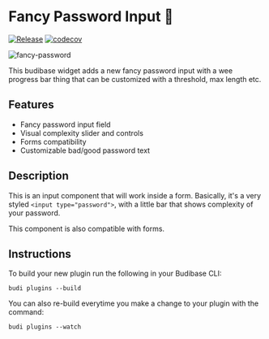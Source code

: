 # Fancy Password Input 🛂

[![Release](https://github.com/doggodoge/fancy-password-input/actions/workflows/release.yml/badge.svg?branch=main)](https://github.com/doggodoge/fancy-password-input/actions/workflows/release.yml)
[![codecov](https://codecov.io/gh/doggodoge/fancy-password-input/branch/main/graph/badge.svg?token=PQ97066X4F)](https://codecov.io/gh/doggodoge/fancy-password-input)

![fancy-password](https://user-images.githubusercontent.com/8438991/193717758-fd590d3b-bbb1-4e51-99a5-339e989fc164.gif)

This budibase widget adds a new fancy password input with a wee progress bar thing
that can be customized with a threshold, max length etc.

## Features

- Fancy password input field
- Visual complexity slider and controls
- Forms compatibility
- Customizable bad/good password text

## Description

This is an input component that will work inside a form. Basically, it's a very
styled `<input type="password">`, with a little bar that shows complexity of
your password.

This component is also compatible with forms.

## Instructions

To build your new plugin run the following in your Budibase CLI:

```shell
budi plugins --build
```

You can also re-build everytime you make a change to your plugin with the command:

```shell
budi plugins --watch
```
